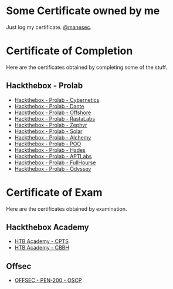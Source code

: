 # Some Certificate owned by me

Just log my certificate. [@manesec](https://github.com/manesec).

# Certificate of Completion

Here are the certificates obtained by completing some of the stuff.

## Hackthebox - Prolab

+ [Hackthebox - Prolab - Cybernetics](./HTB/Prolab/Cybernetics.png)
+ [Hackthebox - Prolab - Dante](./HTB/Prolab/Dante.png)
+ [Hackthebox - Prolab - Offshore](./HTB/Prolab/Offshore.png)
+ [Hackthebox - Prolab - RastaLabs](./HTB/Prolab/RastaLabs.png)
+ [Hackthebox - Prolab - Zephyr](./HTB/Prolab/zephyr.png)
+ [Hackthebox - Prolab - Solar](./HTB/Prolab/Solar.png)
+ [Hackthebox - Prolab - Alchemy](./HTB/Prolab/Alchemy.png)
+ [Hackthebox - Prolab - POO](./HTB/Prolab/POO.png)
+ [Hackthebox - Prolab - Hades](./HTB/Prolab/Hades.png)
+ [Hackthebox - Prolab - APTLabs](./HTB/Prolab/APTLabs.png)
+ [Hackthebox - Prolab - FullHourse](./HTB/Prolab/FullHouse.png)
+ [Hackthebox - Prolab - Odyssey](./HTB/Prolab/Odyssey.png)

# Certificate of Exam

Here are the certificates obtained by examination.

## Hackthebox Academy

+ [HTB Academy - CPTS](./HTB/Academy/CPTS.png)
+ [HTB Academy - CBBH](./HTB/Academy/CBBH.png)

## Offsec

+ [OFFSEC - PEN-200 - OSCP](./OFFSEC/oscp.png)

